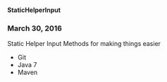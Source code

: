 #### StaticHelperInput

### March 30, 2016

Static Helper Input Methods for making things easier

* Git
* Java 7
* Maven



